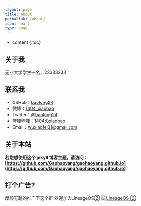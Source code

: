 ```yaml
---
layout: page
title: About
permalink: /about/
icon: heart
type: page
---
```


* content
{:toc}

## 关于我

无业大学学生一名，23333333

## 联系我

* GitHub：[baolong24](https://github.com/baolong24)
* 微博：[1404_xiaobao](http://weibo.com/1404_xiaobao)
* Twitter：[@baolong24](https://twitter.com/baolong24)
* 哔哩哔哩：[1404のxiaobao](https://space.bilibili.com/15431912)
* Email：wuxiaofei31@gmail.com

## 关于本站

**若您想使用这个 jekyll 博客主题，请访问：[https://github.com/Gaohaoyang/gaohaoyang.github.io](https://github.com/Gaohaoyang/gaohaoyang.github.io)**

## 打个广告?

厚颜无耻的推广下这个群
欢迎加入LineageOS②
<a target="_blank" href="//shang.qq.com/wpa/qunwpa?idkey=556b98f2e0cbe1f2902acfb6fe8694d5fa370546a5e503fbae5cb910022844fb"><img border="0" src="//pub.idqqimg.com/wpa/images/group.png" alt="LineageOS ②" title="LineageOS ②"></a>
